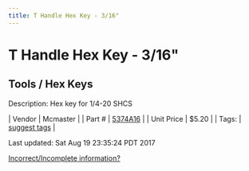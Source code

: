 ```yaml
---
title: T Handle Hex Key - 3/16"
---
```


# T Handle Hex Key - 3/16"
## Tools / Hex Keys
Description: 	Hex key for 1/4-20 SHCS 

| Vendor | Mcmaster | 
| Part # | [5374A16](https://www.mcmaster.com/#5374A16) | 
| Unit Price | $5.20 | 
| Tags: | [suggest tags](https://docs.google.com/forms/d/e/1FAIpQLSeWyY8v3RgOty-MyWmh9U0iivNYN_molChYyS-0U-o-kOAv_g/viewform) | 

Last updated: Sat Aug 19 23:35:24 PDT 2017

 [Incorrect/Incomplete information?](https://docs.google.com/forms/d/e/1FAIpQLSeWyY8v3RgOty-MyWmh9U0iivNYN_molChYyS-0U-o-kOAv_g/viewform)